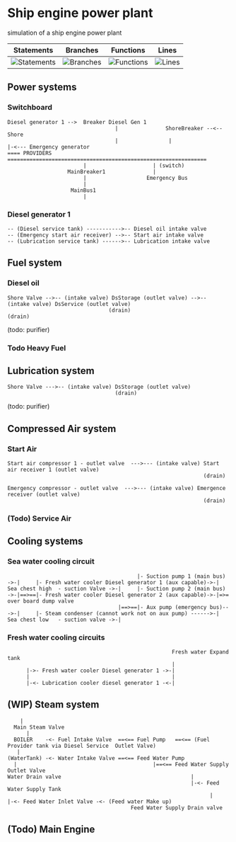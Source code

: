 # Ship engine power plant
simulation of a ship engine power plant


| Statements                  | Branches                | Functions                 | Lines                |
| --------------------------- | ----------------------- | ------------------------- | -------------------- |
| ![Statements](https://img.shields.io/badge/Coverage-98.91%25-brightgreen.svg) | ![Branches](https://img.shields.io/badge/Coverage-98.24%25-brightgreen.svg) | ![Functions](https://img.shields.io/badge/Coverage-97.73%25-brightgreen.svg) | ![Lines](https://img.shields.io/badge/Coverage-99.02%25-brightgreen.svg)    |

## Power systems
### Switchboard
```
Diesel generator 1 -->  Breaker Diesel Gen 1
                                  |               ShoreBreaker --<-- Shore
                                  |                |                          |-<--- Emergency generator
==== PROVIDERS  ===============================================================
                        |                     | (switch)
                   MainBreaker1               |
                        |                   Emergency Bus
                        |
                    MainBus1
                        |
```
### Diesel generator 1
```
-- (Diesel service tank) ----------->-- Diesel oil intake valve
-- (Emergency start air receiver) -->-- Start air intake valve
-- (Lubrication service tank) ------>-- Lubrication intake valve
```


## Fuel system

### Diesel oil
```
Shore Valve -->-- (intake valve) DsStorage (outlet valve) -->-- (intake valve) DsService (outlet valve)
                                (drain)                                     (drain)
```
(todo: purifier)

### Todo Heavy Fuel


## Lubrication system
```
Shore Valve --->-- (intake valve) DsStorage (outlet valve)
                                  (drain)                            
```
(todo: purifier)


## Compressed Air system
### Start Air
```
Start air compressor 1 - outlet valve  --->--- (intake valve) Start air receiver 1 (outlet valve)
                                                              (drain)
                                                              
Emergency compressor - outlet valve  --->--- (intake valve) Emergence receiver (outlet valve)
                                                              (drain)
```

### (Todo) Service Air


## Cooling systems
### Sea water cooling circuit 
```
                                         |- Suction pump 1 (main bus) ->-|     |- Fresh water cooler Diesel generator 1 (aux capable)->-|
Sea chest high  - suction Valve ->-|     |- Suction pump 2 (main bus) ->-|==>==|- Fresh water cooler Diesel generator 2 (aux capable)->-|=>= over board dump valve
                                   |==>==|- Aux pump (emergency bus)--->-|     |- Steam condenser (cannot work not on aux pump) ------>-|
Sea chest low   - suction valve ->-|
```

### Fresh water cooling circuits
```
                                                    Fresh water Expand tank
                                                    |
      |->- Fresh water cooler Diesel generator 1 ->-|
      |                                             |
      |-<- Lubrication cooler diesel generator 1 -<-|
```

## (WIP) Steam system
```
    |
  Main Steam Valve
      |
  BOILER    -<- Fuel Intake Valve  ==<== Fuel Pump   ==<== (Fuel Provider tank via Diesel Service  Outlet Valve)  
   |
(WaterTank) -<- Water Intake Valve ==<== Feed Water Pump 
  |                                           |==<== Feed Water Supply Outlet Valve 
Water Drain valve                                         |
                                                          |-<- Feed Water Supply Tank 
                                                                |         |-<- Feed Water Inlet Valve -<- (Feed water Make up)
                                       Feed Water Supply Drain valve   
```

## (Todo) Main Engine
